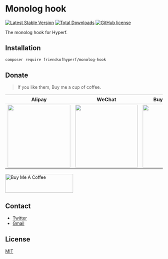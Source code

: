 # Monolog hook

[![Latest Stable Version](https://poser.pugx.org/friendsofhyperf/monolog-hook/version.png)](https://packagist.org/packages/friendsofhyperf/monolog-hook)
[![Total Downloads](https://poser.pugx.org/friendsofhyperf/monolog-hook/d/total.png)](https://packagist.org/packages/friendsofhyperf/monolog-hook)
[![GitHub license](https://img.shields.io/github/license/friendsofhyperf/monolog-hook)](https://github.com/friendsofhyperf/monolog-hook)

The monolog hook for Hyperf.

## Installation

```bash
composer require friendsofhyperf/monolog-hook
```

## Donate

> If you like them, Buy me a cup of coffee.

| Alipay | WeChat | Buy Me A Coffee |
|  ----  |  ----  |  ----  |
| <img src="https://hdj.me/images/alipay-min.jpg" width="200" height="200" />  | <img src="https://hdj.me/images/wechat-pay-min.jpg" width="200" height="200" /> | <img src="https://hdj.me/images/bmc_qr.png" width="200" height="200" /> |

<a href="https://www.buymeacoffee.com/huangdijiag" target="_blank"><img src="https://cdn.buymeacoffee.com/buttons/v2/default-yellow.png" alt="Buy Me A Coffee" style="height: 60px !important;width: 217px !important;" ></a>

## Contact

- [Twitter](https://twitter.com/huangdijia)
- [Gmail](mailto:huangdijia@gmail.com)

## License

[MIT](LICENSE)
